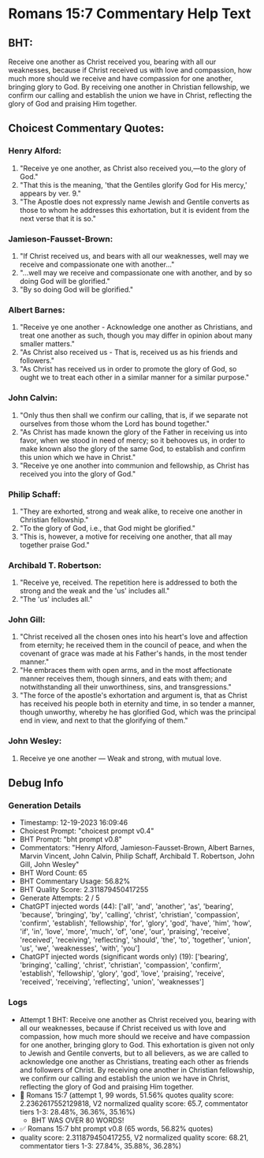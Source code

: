 # Romans 15:7 Commentary Help Text

## BHT:
Receive one another as Christ received you, bearing with all our weaknesses, because if Christ received us with love and compassion, how much more should we receive and have compassion for one another, bringing glory to God. By receiving one another in Christian fellowship, we confirm our calling and establish the union we have in Christ, reflecting the glory of God and praising Him together.

## Choicest Commentary Quotes:
### Henry Alford:
1. "Receive ye one another, as Christ also received you,—to the glory of God."
2. "That this is the meaning, 'that the Gentiles glorify God for His mercy,' appears by ver. 9."
3. "The Apostle does not expressly name Jewish and Gentile converts as those to whom he addresses this exhortation, but it is evident from the next verse that it is so."

### Jamieson-Fausset-Brown:
1. "If Christ received us, and bears with all our weaknesses, well may we receive and compassionate one with another..."
2. "...well may we receive and compassionate one with another, and by so doing God will be glorified."
3. "By so doing God will be glorified."

### Albert Barnes:
1. "Receive ye one another - Acknowledge one another as Christians, and treat one another as such, though you may differ in opinion about many smaller matters." 
2. "As Christ also received us - That is, received us as his friends and followers."
3. "As Christ has received us in order to promote the glory of God, so ought we to treat each other in a similar manner for a similar purpose."

### John Calvin:
1. "Only thus then shall we confirm our calling, that is, if we separate not ourselves from those whom the Lord has bound together."
2. "As Christ has made known the glory of the Father in receiving us into favor, when we stood in need of mercy; so it behooves us, in order to make known also the glory of the same God, to establish and confirm this union which we have in Christ."
3. "Receive ye one another into communion and fellowship, as Christ has received you into the glory of God."

### Philip Schaff:
1. "They are exhorted, strong and weak alike, to receive one another in Christian fellowship."
2. "To the glory of God, i.e., that God might be glorified."
3. "This is, however, a motive for receiving one another, that all may together praise God."

### Archibald T. Robertson:
1. "Receive ye, received. The repetition here is addressed to both the strong and the weak and the 'us' includes all."
2. "The 'us' includes all."

### John Gill:
1. "Christ received all the chosen ones into his heart's love and affection from eternity; he received them in the council of peace, and when the covenant of grace was made at his Father's hands, in the most tender manner."
2. "He embraces them with open arms, and in the most affectionate manner receives them, though sinners, and eats with them; and notwithstanding all their unworthiness, sins, and transgressions."
3. "The force of the apostle's exhortation and argument is, that as Christ has received his people both in eternity and time, in so tender a manner, though unworthy, whereby he has glorified God, which was the principal end in view, and next to that the glorifying of them."

### John Wesley:
1. Receive ye one another — Weak and strong, with mutual love.



## Debug Info
### Generation Details
- Timestamp: 12-19-2023 16:09:46
- Choicest Prompt: "choicest prompt v0.4"
- BHT Prompt: "bht prompt v0.8"
- Commentators: "Henry Alford, Jamieson-Fausset-Brown, Albert Barnes, Marvin Vincent, John Calvin, Philip Schaff, Archibald T. Robertson, John Gill, John Wesley"
- BHT Word Count: 65
- BHT Commentary Usage: 56.82%
- BHT Quality Score: 2.311879450417255
- Generate Attempts: 2 / 5
- ChatGPT injected words (44):
	['all', 'and', 'another', 'as', 'bearing', 'because', 'bringing', 'by', 'calling', 'christ', 'christian', 'compassion', 'confirm', 'establish', 'fellowship', 'for', 'glory', 'god', 'have', 'him', 'how', 'if', 'in', 'love', 'more', 'much', 'of', 'one', 'our', 'praising', 'receive', 'received', 'receiving', 'reflecting', 'should', 'the', 'to', 'together', 'union', 'us', 'we', 'weaknesses', 'with', 'you']
- ChatGPT injected words (significant words only) (19):
	['bearing', 'bringing', 'calling', 'christ', 'christian', 'compassion', 'confirm', 'establish', 'fellowship', 'glory', 'god', 'love', 'praising', 'receive', 'received', 'receiving', 'reflecting', 'union', 'weaknesses']

### Logs
- Attempt 1 BHT: Receive one another as Christ received you, bearing with all our weaknesses, because if Christ received us with love and compassion, how much more should we receive and have compassion for one another, bringing glory to God. This exhortation is given not only to Jewish and Gentile converts, but to all believers, as we are called to acknowledge one another as Christians, treating each other as friends and followers of Christ. By receiving one another in Christian fellowship, we confirm our calling and establish the union we have in Christ, reflecting the glory of God and praising Him together.
- 🔄 Romans 15:7 (attempt 1, 99 words, 51.56% quotes quality score: 2.2362617552129818, V2 normalized quality score: 65.7, commentator tiers 1-3: 28.48%, 36.36%, 35.16%) 
	- BHT WAS OVER 80 WORDS!
- ✅ Romans 15:7 bht prompt v0.8 (65 words, 56.82% quotes)
- quality score: 2.311879450417255, V2 normalized quality score: 68.21, commentator tiers 1-3: 27.84%, 35.88%, 36.28%)